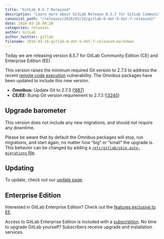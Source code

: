 ```yaml
---
title: "GitLab 8.5.7 Released"
description: "Learn more about GitLab Release 8.5.7 for GitLab Community Edition (CE) and Enterprise Edition (EE)"
canonical_path: "/releases/2016/03/16/gitlab-8-dot-5-dot-7-released/"
date: 2016-03-16 00:20
categories: releases
author: GitLab
author_twitter: gitlab
filename: 2016-03-16-gitlab-8-dot-5-dot-7-released.markdown
---
```


Today we are releasing version 8.5.7 for GitLab Community Edition (CE) and
Enterprise Edition (EE).

This version raises the minimum required Git version to 2.7.3 to address the
recent [remote code execution](http://seclists.org/oss-sec/2016/q1/645)
vulnerability. The Omnibus packages have been updated to include this new
version.

<!-- more -->

- **Omnibus:** Update Git to 2.7.3 ([!687])
- **CE/EE:** Bump Git version requirement to 2.7.3 ([!3240])

[!687]: https://gitlab.com/gitlab-org/omnibus-gitlab/merge_requests/687
[!3240]: https://gitlab.com/gitlab-org/gitlab-ce/merge_requests/3240

## Upgrade barometer

This version does not include any new migrations, and should not require
any downtime.

Please be aware that by default the Omnibus packages will stop, run migrations,
and start again, no matter how “big” or “small” the upgrade is. This behavior
can be changed by adding a [`/etc/gitlab/skip-auto-migrations`
file](http://doc.gitlab.com/omnibus/update/README.html).

## Updating

To update, check out our [update page](/update/).

## Enterprise Edition

Interested in GitLab Enterprise Edition? Check out the [features exclusive to
EE](/features/#enterprise).

Access to GitLab Enterprise Edition is included with a [subscription](/pricing/).
No time to upgrade GitLab yourself? Subscribers receive upgrade and installation
services.
